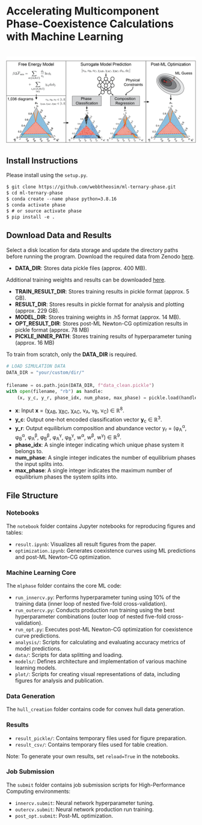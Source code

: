 # Accelerating Multicomponent Phase-Coexistence Calculations with Machine Learning

<br />
<img src="./website/overview.png" />
<br />

## Install Instructions

Please install using the `setup.py`.

```console
$ git clone https://github.com/webbtheosim/ml-ternary-phase.git
$ cd ml-ternary-phase
$ conda create --name phase python=3.8.16
$ conda activate phase
$ # or source activate phase
$ pip install -e .
```

## Download Data and Results
Select a disk location for data storage and update the directory paths before running the program. Download the required data from Zenodo [here](https://doi.org/10.5281/zenodo.13776946).
- **DATA_DIR**: Stores data pickle files (approx. 400 MB).

Additional training weights and results can be downloaded [here](https://drive.google.com/drive/folders/1BjnHbVxUHIj7Gj4wliY5N8mMjR9abFwi?usp=sharing).
- **TRAIN_RESULT_DIR**: Stores training results in pickle format (approx. 5 GB).
- **RESULT_DIR**: Stores results in pickle format for analysis and plotting (approx. 229 GB).
- **MODEL_DIR**: Stores training weights in .h5 format (approx. 14 MB).
- **OPT_RESULT_DIR**: Stores post-ML Newton-CG optimization results in pickle format (approx. 78 MB)
- **PICKLE_INNER_PATH**: Stores training results of hyperparameter tuning (approx. 16 MB)

To train from scratch, only the **DATA_DIR** is required.

```python
# LOAD SIMULATION DATA
DATA_DIR = "your/custom/dir/"

filename = os.path.join(DATA_DIR, f"data_clean.pickle")
with open(filename, "rb") as handle:
    (x, y_c, y_r, phase_idx, num_phase, max_phase) = pickle.load(handle)
```
- **x**: Input <b>x</b> = (&chi;<sub>AB</sub>, &chi;<sub>BC</sub>, &chi;<sub>AC</sub>, v<sub>A</sub>, v<sub>B</sub>, v<sub>C</sub>) &isin; ℝ<sup>8</sup>.
- **y_c**: Output one-hot encoded classification vector <b>y</b><sub>c</sub> &isin; ℝ<sup>3</sup>.
- **y_r**: Output equilibrium composition and abundance vector y<sub>r</sub> = (&phi;<sub>A</sub><sup>&alpha;</sup>, &phi;<sub>B</sub><sup>&alpha;</sup>, &phi;<sub>A</sub><sup>&beta;</sup>, &phi;<sub>B</sub><sup>&beta;</sup>, &phi;<sub>A</sub><sup>&gamma;</sup>, &phi;<sub>B</sub><sup>&gamma;</sup>, w<sup>&alpha;</sup>, w<sup>&beta;</sup>, w<sup>&gamma;</sup>) &isin; ℝ<sup>9</sup>.
- **phase_idx**: A single integer indicating which unique phase system it belongs to.
- **num_phase**: A single integer indicates the number of equilibrium phases the input splits into.
- **max_phase**: A single integer indicates the maximum number of equilibrium phases the system splits into.

## File Structure

### Notebooks
The `notebook` folder contains Jupyter notebooks for reproducing figures and tables:
- `result.ipynb`: Visualizes all result figures from the paper.
- `optimization.ipynb`: Generates coexistence curves using ML predictions and post-ML Newton-CG optimization.

### Machine Learning Core
The `mlphase` folder contains the core ML code:
- `run_innercv.py`: Performs hyperparameter tuning using 10% of the training data (inner loop of nested five-fold cross-validation).
- `run_outercv.py`: Conducts production run training using the best hyperparameter combinations (outer loop of nested five-fold cross-validation).
- `run_opt.py`: Executes post-ML Newton-CG optimization for coexistence curve predictions.
- `analysis/`: Scripts for calculating and evaluating accuracy metrics of model predictions.
- `data/`: Scripts for data splitting and loading.
- `models/`: Defines architecture and implementation of various machine learning models.
- `plot/`: Scripts for creating visual representations of data, including figures for analysis and publication.

### Data Generation
The `hull_creation` folder contains code for convex hull data generation.

### Results
- `result_pickle/`: Contains temporary files used for figure preparation.
- `result_csv/`: Contains temporary files used for table creation.

Note: To generate your own results, set `reload=True` in the notebooks.

### Job Submission
The `submit` folder contains job submission scripts for High-Performance Computing environments:
- `innercv.submit`: Neural network hyperparameter tuning.
- `outercv.submit`: Neural network production run training.
- `post_opt.submit`: Post-ML optimization.